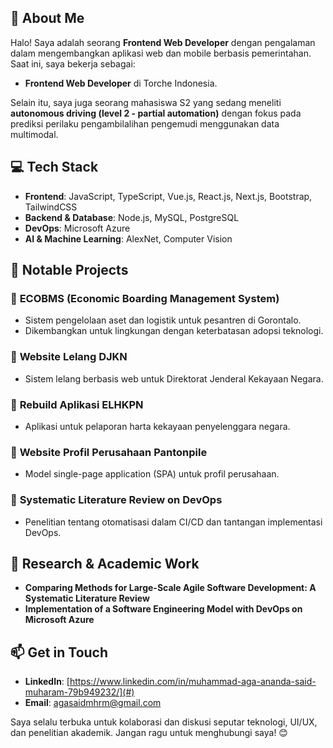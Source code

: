 ## 🚀 About Me

Halo! Saya adalah seorang **Frontend Web Developer** dengan pengalaman dalam mengembangkan aplikasi web dan mobile berbasis pemerintahan. Saat ini, saya bekerja sebagai:

- **Frontend Web Developer** di Torche Indonesia.

Selain itu, saya juga seorang mahasiswa S2 yang sedang meneliti **autonomous driving (level 2 - partial automation)** dengan fokus pada prediksi perilaku pengambilalihan pengemudi menggunakan data multimodal.

## 💻 Tech Stack

- **Frontend**: JavaScript, TypeScript, Vue.js, React.js, Next.js, Bootstrap, TailwindCSS
- **Backend & Database**: Node.js, MySQL, PostgreSQL
- **DevOps**: Microsoft Azure
- **AI & Machine Learning**: AlexNet, Computer Vision

## 📂 Notable Projects

### 🔹 **ECOBMS (Economic Boarding Management System)**

- Sistem pengelolaan aset dan logistik untuk pesantren di Gorontalo.
- Dikembangkan untuk lingkungan dengan keterbatasan adopsi teknologi.

### 🔹 **Website Lelang DJKN**

- Sistem lelang berbasis web untuk Direktorat Jenderal Kekayaan Negara.

### 🔹 **Rebuild Aplikasi ELHKPN**

- Aplikasi untuk pelaporan harta kekayaan penyelenggara negara.

### 🔹 **Website Profil Perusahaan Pantonpile**

- Model single-page application (SPA) untuk profil perusahaan.

### 🔹 **Systematic Literature Review on DevOps**

- Penelitian tentang otomatisasi dalam CI/CD dan tantangan implementasi DevOps.

## 🎯 Research & Academic Work

- **Comparing Methods for Large-Scale Agile Software Development: A Systematic Literature Review**
- **Implementation of a Software Engineering Model with DevOps on Microsoft Azure**

## 📫 Get in Touch

- **LinkedIn**: [https://www.linkedin.com/in/muhammad-aga-ananda-said-muharam-79b949232/](#)
- **Email**: agasaidmhrm@gmail.com

Saya selalu terbuka untuk kolaborasi dan diskusi seputar teknologi, UI/UX, dan penelitian akademik. Jangan ragu untuk menghubungi saya! 😊

